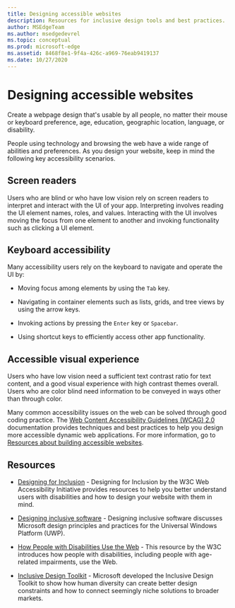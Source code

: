```yaml
---
title: Designing accessible websites
description: Resources for inclusive design tools and best practices.
author: MSEdgeTeam
ms.author: msedgedevrel
ms.topic: conceptual
ms.prod: microsoft-edge
ms.assetid: 8468f8e1-9f4a-426c-a969-76eab9419137
ms.date: 10/27/2020
---
```

# Designing accessible websites

<!-- summary sentence -->

Create a webpage design that's usable by all people, no matter their mouse or keyboard preference, age, education, geographic location, language, or disability.

<!-- /summary sentence -->

People using technology and browsing the web have a wide range of abilities and preferences.  As you design your website, keep in mind the following key accessibility scenarios.


<!-- ====================================================================== -->
## Screen readers

Users who are blind or who have low vision rely on screen readers to interpret and interact with the UI of your app.  Interpreting involves reading the UI element names, roles, and values.  Interacting with the UI involves moving the focus from one element to another and invoking functionality such as clicking a UI element.


<!-- ====================================================================== -->
## Keyboard accessibility

Many accessibility users rely on the keyboard to navigate and operate the UI by:

*  Moving focus among elements by using the `Tab` key.

*  Navigating in container elements such as lists, grids, and tree views by using the arrow keys.

*  Invoking actions by pressing the `Enter` key or `Spacebar`.

*  Using shortcut keys to efficiently access other app functionality.


<!-- ====================================================================== -->
## Accessible visual experience

Users who have low vision need a sufficient text contrast ratio for text content, and a good visual experience with high contrast themes overall.  Users who are color blind need information to be conveyed in ways other than through color.

Many common accessibility issues on the web can be solved through good coding practice.  The [Web Content Accessibility Guidelines (WCAG) 2.0](https://www.w3.org/TR/WCAG20) documentation provides techniques and best practices to help you design more accessible dynamic web applications.  For more information, go to [Resources about building accessible websites](./build/index.md).


<!-- ====================================================================== -->
## Resources

*  [Designing for Inclusion](https://w3.org/WAI/users/Overview.html) - Designing for Inclusion by the W3C Web Accessibility Initiative provides resources to help you better understand users with disabilities and how to design your website with them in mind.

*  [Designing inclusive software](https://msdn.microsoft.com/windows/uwp/accessibility/designing-inclusive-software) - Designing inclusive software discusses Microsoft design principles and practices for the Universal Windows Platform (UWP).

*  [How People with Disabilities Use the Web](https://www.w3.org/WAI/intro/people-use-web/Overview.html) - This resource by the W3C introduces how people with disabilities, including people with age-related impairments, use the Web.

*  [Inclusive Design Toolkit](https://www.microsoft.com/design/practice#howwemake-section) - Microsoft developed the Inclusive Design Toolkit to show how human diversity can create better design constraints and how to connect seemingly niche solutions to broader markets.
